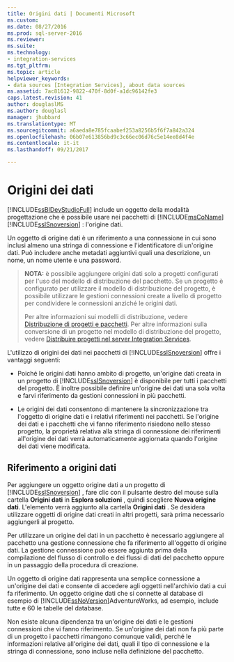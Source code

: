 ```yaml
---
title: Origini dati | Documenti Microsoft
ms.custom: 
ms.date: 08/27/2016
ms.prod: sql-server-2016
ms.reviewer: 
ms.suite: 
ms.technology:
- integration-services
ms.tgt_pltfrm: 
ms.topic: article
helpviewer_keywords:
- data sources [Integration Services], about data sources
ms.assetid: 7ac81612-9822-470f-8d0f-a1dc96142fe3
caps.latest.revision: 41
author: douglaslMS
ms.author: douglasl
manager: jhubbard
ms.translationtype: MT
ms.sourcegitcommit: a6aeda8e785fcaabef253a8256b5f6f7a842a324
ms.openlocfilehash: 06b07e613856bd9c3c66ec06d76c5e14ee8d4f4e
ms.contentlocale: it-it
ms.lasthandoff: 09/21/2017

---
```

# <a name="data-sources"></a>Origini dei dati
  [!INCLUDE[ssBIDevStudioFull](../../includes/ssbidevstudiofull-md.md)] include un oggetto della modalità progettazione che è possibile usare nei pacchetti di [!INCLUDE[msCoName](../../includes/msconame-md.md)] [!INCLUDE[ssISnoversion](../../includes/ssisnoversion-md.md)] : l'origine dati.  
  
 Un oggetto di origine dati è un riferimento a una connessione in cui sono inclusi almeno una stringa di connessione e l'identificatore di un'origine dati. Può includere anche metadati aggiuntivi quali una descrizione, un nome, un nome utente e una password.  
  
> **NOTA:** è possibile aggiungere origini dati solo a progetti configurati per l'uso del modello di distribuzione del pacchetto. Se un progetto è configurato per utilizzare il modello di distribuzione del progetto, è possibile utilizzare le gestioni connessioni create a livello di progetto per condividere le connessioni anziché le origini dati.  
>   
>  Per altre informazioni sui modelli di distribuzione, vedere [Distribuzione di progetti e pacchetti](/sql-docs/docs/integration-services/packages/deploy-integration-services-ssis-projects-and-packages). Per altre informazioni sulla conversione di un progetto nel modello di distribuzione del progetto, vedere [Distribuire progetti nel server Integration Services](https://msdn.microsoft.com/library/hh231102.aspx).  
  
 L'utilizzo di origini dei dati nei pacchetti di [!INCLUDE[ssISnoversion](../../includes/ssisnoversion-md.md)] offre i vantaggi seguenti:  
  
-   Poiché le origini dati hanno ambito di progetto, un'origine dati creata in un progetto di [!INCLUDE[ssISnoversion](../../includes/ssisnoversion-md.md)] è disponibile per tutti i pacchetti del progetto. È inoltre possibile definire un'origine dei dati una sola volta e farvi riferimento da gestioni connessioni in più pacchetti.  
  
-   Le origini dei dati consentono di mantenere la sincronizzazione tra l'oggetto di origine dati e i relativi riferimenti nei pacchetti. Se l'origine dei dati e i pacchetti che vi fanno riferimento risiedono nello stesso progetto, la proprietà relativa alla stringa di connessione dei riferimenti all'origine dei dati verrà automaticamente aggiornata quando l'origine dei dati viene modificata.  
  
## <a name="reference-data-sources"></a>Riferimento a origini dati  
 Per aggiungere un oggetto origine dati a un progetto di [!INCLUDE[ssISnoversion](../../includes/ssisnoversion-md.md)] , fare clic con il pulsante destro del mouse sulla cartella **Origini dati** in **Esplora soluzioni** , quindi scegliere **Nuova origine dati**. L'elemento verrà aggiunto alla cartella **Origini dati** . Se desidera utilizzare oggetti di origine dati creati in altri progetti, sarà prima necessario aggiungerli al progetto.  
  
 Per utilizzare un origine dei dati in un pacchetto è necessario aggiungere al pacchetto una gestione connessione che fa riferimento all'oggetto di origine dati. La gestione connessione può essere aggiunta prima della compilazione del flusso di controllo e dei flussi di dati del pacchetto oppure in un passaggio della procedura di creazione.  
  
 Un oggetto di origine dati rappresenta una semplice connessione a un'origine dei dati e consente di accedere agli oggetti nell'archivio dati a cui fa riferimento. Un oggetto origine dati che si connette al database di esempio di [!INCLUDE[ssNoVersion](../../includes/ssnoversion-md.md)]AdventureWorks, ad esempio, include tutte e 60 le tabelle del database.  
  
 Non esiste alcuna dipendenza tra un'origine dei dati e le gestioni connessioni che vi fanno riferimento. Se un'origine dei dati non fa più parte di un progetto i pacchetti rimangono comunque validi, perché le informazioni relative all'origine dei dati, quali il tipo di connessione e la stringa di connessione, sono incluse nella definizione del pacchetto.  
  
  

